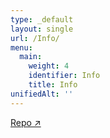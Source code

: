 ```yaml
---
type: _default
layout: single
url: /Info/
menu:
  main:
    weight: 4
    identifier: Info
    title: Info
unifiedAlt: ''
---
```




[Repo ↗](https://github.com/Sped0n/bridget)
